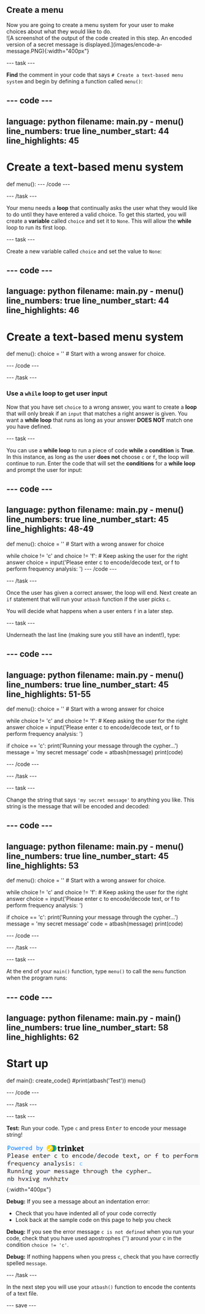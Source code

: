 ## Create a menu 

<div style="display: flex; flex-wrap: wrap">
<div style="flex-basis: 200px; flex-grow: 1; margin-right: 15px;">
Now you are going to create a menu system for your user to make choices about what they would like to do. 
</div>
<div>
![A screenshot of the output of the code created in this step. An encoded version of a secret message is displayed.](images/encode-a-message.PNG){:width="400px"}
</div>
</div>

--- task ---

**Find** the comment in your code that says `# Create a text-based menu system` and begin by defining a function called `menu()`:

--- code ---
---
language: python
filename: main.py - menu()
line_numbers: true
line_number_start: 44
line_highlights: 45
---
# Create a text-based menu system
def menu():
--- /code ---

--- /task ---

Your menu needs a **loop** that continually asks the user what they would like to do until they have entered a valid choice. To get this started, you will create a **variable** called `choice` and set it to `None`. This will allow the **while** loop to run its first loop. 

--- task ---

Create a new variable called `choice` and set the value to `None`:

--- code ---
---
language: python
filename: main.py - menu()
line_numbers: true
line_number_start: 44
line_highlights: 46
---
# Create a text-based menu system  
def menu():
  choice = '' # Start with a wrong answer for choice. 

--- /code ---

--- /task ---

### Use a `while` loop to get user input

Now that you have set `choice` to a wrong answer, you want to create a **loop** that will only break if an `input` that matches a right answer is given. You want a **while loop** that runs as long as your answer **DOES NOT** match one you have defined. 

--- task ---

You can use a **while loop** to run a piece of code **while** a **condition** is **True**. In this instance, as long as the user **does not** choose `c` or `f`, the loop will continue to run. Enter the code that will set the **conditions** for a **while loop** and prompt the user for input:

--- code ---
---
language: python
filename: main.py - menu()
line_numbers: true
line_number_start: 45
line_highlights: 48-49
---
def menu():
  choice = '' # Start with a wrong answer for choice
  
  while choice != 'c' and choice != 'f': # Keep asking the user for the right answer
    choice = input('Please enter c to encode/decode text, or f to perform frequency analysis: ')
--- /code ---

--- /task ---


Once the user has given a correct answer, the loop will end. Next create an `if` statement that will run your `atbash` function if the user picks `c`.

You will decide what happens when a user enters `f` in a later step. 

--- task ---

Underneath the last line (making sure you still have an indent!), type:

--- code ---
---
language: python
filename: main.py - menu()
line_numbers: true
line_number_start: 45
line_highlights: 51-55
---
def menu():
  choice = '' # Start with a wrong answer for choice

  while choice != 'c' and choice != 'f':  # Keep asking the user for the right answer
    choice = input('Please enter c to encode/decode text, or f to perform frequency analysis: ')
  
  if choice == 'c':
    print('Running your message through the cypher…')
    message = 'my secret message' 
    code = atbash(message)
    print(code)


--- /code ---

--- /task ---

--- task ---

Change the string that says `'my secret message'` to anything you like. This string is the message that will be encoded and decoded:

--- code ---
---
language: python
filename: main.py - menu()
line_numbers: true
line_number_start: 45
line_highlights: 53
---
def menu():
  choice = '' # Start with a wrong answer for choice.
  
  while choice != 'c' and choice != 'f': # Keep asking the user for the right answer
    choice = input('Please enter c to encode/decode text, or f to perform frequency analysis: ')
  
  if choice == 'c':
    print('Running your message through the cypher…')
    message = 'my secret message' 
    code = atbash(message)
    print(code)


--- /code ---

--- /task ---

--- task ---

At the end of your `main()` function, type `menu()` to call the `menu` function when the program runs:

--- code ---
---
language: python
filename: main.py - main()
line_numbers: true
line_number_start: 58
line_highlights: 62
---
# Start up
def main():
  create_code()
  #print(atbash('Test'))
  menu()

--- /code ---

--- /task ---

--- task ---

**Test:** Run your code. Type `c` and press <kbd>Enter</kbd> to encode your message string!

![A screenshot of the output of the code created in this step. An encoded version of a secret message is displayed.](images/encode-a-message.PNG){:width="400px"}

**Debug:** If you see a message about an indentation error:
- Check that you have indented all of your code correctly
- Look back at the sample code on this page to help you check

**Debug:** If you see the error message `c is not defined` when you run your code, check that you have used apostrophes ('') around your c in the condition `choice != 'c'`.

**Debug:** If nothing happens when you press `c`, check that you have correctly spelled `message`.
  
--- /task ---

In the next step you will use your `atbash()` function to encode the contents of a text file. 

--- save ---
